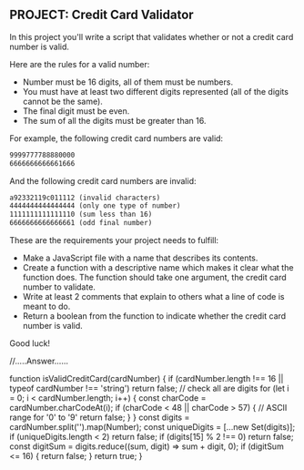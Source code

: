## **PROJECT: Credit Card Validator**

In this project you'll write a script that validates whether or not a credit card number is valid.

Here are the rules for a valid number:

- Number must be 16 digits, all of them must be numbers.
- You must have at least two different digits represented (all of the digits cannot be the same).
- The final digit must be even.
- The sum of all the digits must be greater than 16.

For example, the following credit card numbers are valid:

```markdown
9999777788880000
6666666666661666
```

And the following credit card numbers are invalid:

```markdown
a92332119c011112 (invalid characters)
4444444444444444 (only one type of number)
1111111111111110 (sum less than 16)
6666666666666661 (odd final number)
```

These are the requirements your project needs to fulfill:

- Make a JavaScript file with a name that describes its contents.
- Create a function with a descriptive name which makes it clear what the function does. The function should take one argument, the credit card number to validate.
- Write at least 2 comments that explain to others what a line of code is meant to do.
- Return a boolean from the function to indicate whether the credit card number is valid.

Good luck!




//.....Answer......

function isValidCreditCard(cardNumber) {
    if (cardNumber.length !== 16 || typeof cardNumber !== 'string') 
        return false;
    // check all are digits
    for (let i = 0; i < cardNumber.length; i++) {
        const charCode = cardNumber.charCodeAt(i);
        if (charCode < 48 || charCode > 57) { // ASCII range for '0' to '9'
            return false;
        }
    }
    const digits = cardNumber.split('').map(Number);
    const uniqueDigits = [...new Set(digits)];
    if (uniqueDigits.length < 2) 
        return false;
    if (digits[15] % 2 !== 0) 
        return false;
    const digitSum = digits.reduce((sum, digit) => sum + digit, 0);
    if (digitSum <= 16) {
        return false;
    }
    return true;
}



